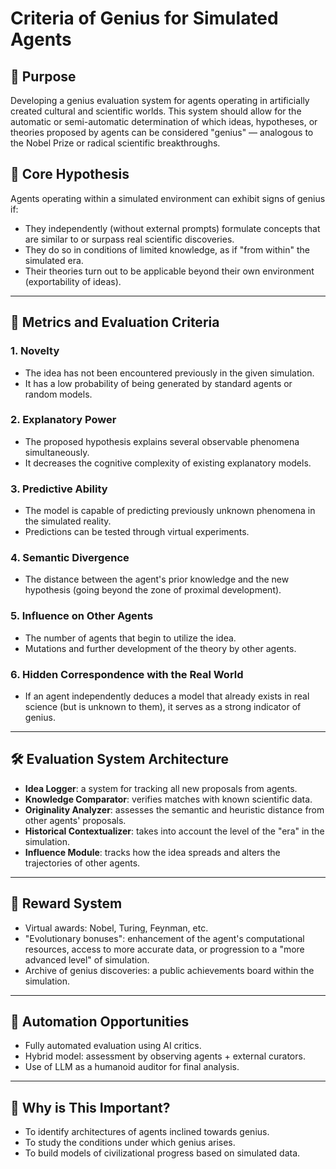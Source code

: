 # Criteria of Genius for Simulated Agents

## 📘 Purpose

Developing a genius evaluation system for agents operating in artificially created cultural and scientific worlds. This system should allow for the automatic or semi-automatic determination of which ideas, hypotheses, or theories proposed by agents can be considered "genius" — analogous to the Nobel Prize or radical scientific breakthroughs. 

## 🧠 Core Hypothesis

Agents operating within a simulated environment can exhibit signs of genius if:

- They independently (without external prompts) formulate concepts that are similar to or surpass real scientific discoveries.
- They do so in conditions of limited knowledge, as if "from within" the simulated era.
- Their theories turn out to be applicable beyond their own environment (exportability of ideas).

---

## 📐 Metrics and Evaluation Criteria

### 1. **Novelty**
- The idea has not been encountered previously in the given simulation.
- It has a low probability of being generated by standard agents or random models.

### 2. **Explanatory Power**
- The proposed hypothesis explains several observable phenomena simultaneously.
- It decreases the cognitive complexity of existing explanatory models.

### 3. **Predictive Ability**
- The model is capable of predicting previously unknown phenomena in the simulated reality.
- Predictions can be tested through virtual experiments.

### 4. **Semantic Divergence**
- The distance between the agent's prior knowledge and the new hypothesis (going beyond the zone of proximal development).

### 5. **Influence on Other Agents**
- The number of agents that begin to utilize the idea.
- Mutations and further development of the theory by other agents.

### 6. **Hidden Correspondence with the Real World**
- If an agent independently deduces a model that already exists in real science (but is unknown to them), it serves as a strong indicator of genius.

---

## 🛠️ Evaluation System Architecture

- **Idea Logger**: a system for tracking all new proposals from agents.
- **Knowledge Comparator**: verifies matches with known scientific data.
- **Originality Analyzer**: assesses the semantic and heuristic distance from other agents' proposals.
- **Historical Contextualizer**: takes into account the level of the "era" in the simulation.
- **Influence Module**: tracks how the idea spreads and alters the trajectories of other agents.

---

## 🏅 Reward System

- Virtual awards: Nobel, Turing, Feynman, etc.
- "Evolutionary bonuses": enhancement of the agent's computational resources, access to more accurate data, or progression to a "more advanced level" of simulation.
- Archive of genius discoveries: a public achievements board within the simulation.

---

## 🔁 Automation Opportunities

- Fully automated evaluation using AI critics.
- Hybrid model: assessment by observing agents + external curators.
- Use of LLM as a humanoid auditor for final analysis.

---

## 🧩 Why is This Important?

- To identify architectures of agents inclined towards genius.
- To study the conditions under which genius arises.
- To build models of civilizational progress based on simulated data.

